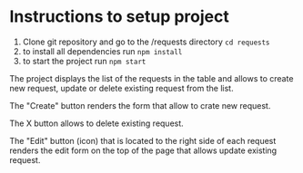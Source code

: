 # Instructions to setup project
1. Clone git repository and go to the /requests directory
`cd requests`
2. to install all dependencies run
`npm install` 
3. to start the project run
`npm start`

The project displays the list of the requests in the table and allows to create new request, update or delete existing request from the list.

The "Create" button renders the form that allow to crate new request.

The X button allows to delete existing request.

The "Edit" button (icon) that is located to the right side of each request renders the edit form on the top of the page that allows update existing request.


